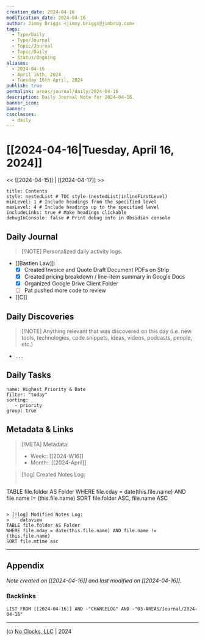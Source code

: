 ```yaml
---
creation_date: 2024-04-16
modification_date: 2024-04-16
author: Jimmy Briggs <jimmy.briggs@jimbrig.com>
tags:
  - Type/Daily
  - Type/Journal
  - Topic/Journal
  - Topic/Daily
  - Status/Ongoing
aliases:
  - 2024-04-16
  - April 16th, 2024
  - Tuesday 16th April, 2024
publish: true
permalink: areas/journal/daily/2024-04-16
description: Daily Journal Note for 2024-04-16.
banner_icon:
banner:
cssclasses:
  - daily
---
```



# [[2024-04-16|Tuesday, April 16, 2024]]

<< [[2024-04-15]] | [[2024-04-17]] >>

```table-of-contents
title: Contents 
style: nestedList # TOC style (nestedList|inlineFirstLevel)
minLevel: 1 # Include headings from the specified level
maxLevel: 4 # Include headings up to the specified level
includeLinks: true # Make headings clickable
debugInConsole: false # Print debug info in Obsidian console
```

## Daily Journal

> [!NOTE] Personalized daily activity logs.

-  [[Bastien Law]]:
	- [x] Created Invoice and Quote Draft Document PDFs on Strip
	- [x] Created pricing breakdown / line-item summary in Google Docs
	- [x] Organized Google Drive Client Folder
	- [ ] Pat pushed more code to review

 - [[C]]

## Daily Discoveries

> [!NOTE] Anything relevant that was discovered on this day (i.e. new tools, technologies, code snippets, ideas, videos, podcasts, people, etc.)

- `...`

## Daily Tasks

```todoist
name: Highest Priority & Date
filter: "today"
sorting:
   - priority
group: true
```


## Metadata & Links

> [!META] Metadata:
> - Week:: [[2024-W16]]
> - Month:: [[2024-April]]

> [!log] Created Notes Log:
> ```dataview
TABLE file.folder AS Folder
WHERE file.cday = date(this.file.name) AND file.name != (this.file.name)
SORT file.folder ASC, file.name ASC
```

> [!log] Modified Notes Log:
> ```dataview
TABLE file.folder AS Folder
WHERE file.mday = date(this.file.name) AND file.name != (this.file.name)
SORT file.mtime asc
```

***

## Appendix

*Note created on [[2024-04-16]] and last modified on [[2024-04-16]].*

### Backlinks

```dataview
LIST FROM [[2024-04-16]] AND -"CHANGELOG" AND -"03-AREAS/Journal/2024-04-16"
```

***

(c) [No Clocks, LLC](https://github.com/noclocks) | 2024



